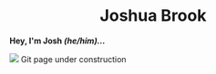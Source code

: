 <div align="center">
<h1>Joshua Brook</h1></div>

<b>Hey, I'm Josh <i>(he/him)...</i></b>


<img src="https://bit.ly/39bYxSq"> Git page under construction


<!-- A little bit about me, my journey and my skills.

- :computer: I’m currently working on a [letmegooglethat](http://letmegooglethat.com/) clone <i>[REPO]</i>
- :bread: Ask me about making sourdough bread
- :email: How to reach me: joshuabrookuk@gmail.com

| Project | Description | Tech | Repo/ Link
| ----------- | ----------- | ----------- | ----------- |
| [Nah-amazon](https://nah-mazon.web.app/) | Final 2 week Makers Project | MERN stack | [Github](https://github.com/TimCPB/Nah-Mazon)<br>[Deployment](https://nah-mazon.web.app/) |
| [Jjerbook](https://github.com/Emanuele-20/acebook-rails-template) | First Rails project | Rails | [Github](https://github.com/Emanuele-20/acebook-rails-template)<br>[Deployment](https://jjer.herokuapp.com/signup)|
| blank | blank | blank | blank |
| blank | blank | blank | blank |
| blank | blank | blank | blank |
| blank | blank | blank | blank | -->
